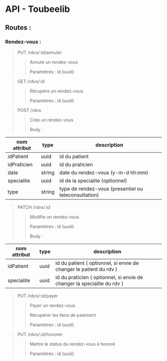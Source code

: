 # API - Toubeelib

## Routes :

### Rendez-vous :
>PUT /rdvs/:id/annuler
>
>>Annule un rendez-vous
>>
>>Paramètres : id (uuid)


>GET /rdvs/:id
>
>>Récupère un rendez-vous
>>
>>Paramètres : id (uuid)


>POST /rdvs
>
>>Crée un rendez-vous
>>
>>Body :

| nom attribut | type   | description                                          |
|--------------|--------|------------------------------------------------------|
| idPatient    | uuid   | id du patient                                        |
| idPraticien  | uuid   | id du praticien                                      |
| date         | string | date du rendez-vous (y-m-d hh:mm)                    |
| specialite   | uuid   | id de la specialite (optionnel)                      |
| type         | string | type de rendez-vous (presentiel ou teleconsultation) |

> PATCH /rdvs/:id
> 
> > Modifie un rendez-vous
> >
> > Paramètres : id (uuid)
> >
> > Body :

| nom attribut | type   | description                                                             |
|--------------|--------|-------------------------------------------------------------------------|
| idPatient    | uuid   | id du patient  ( optionnel, si envie de changer le patient du rdv )     |
| specialite   | uuid   | id du praticien ( optionnel, si envie de changer la specialite du rdv ) |

> PUT /rdvs/:id/payer
> 
> > Payer un rendez-vous
> >
> > Récupérer les liens de paiement
> >
> > Paramètres : id (uuid)

> PUT /rdvs/:id/honorer
> 
> > Mettre le status du rendez-vous à honoré
> >
> > Paramètres : id (uuid)

